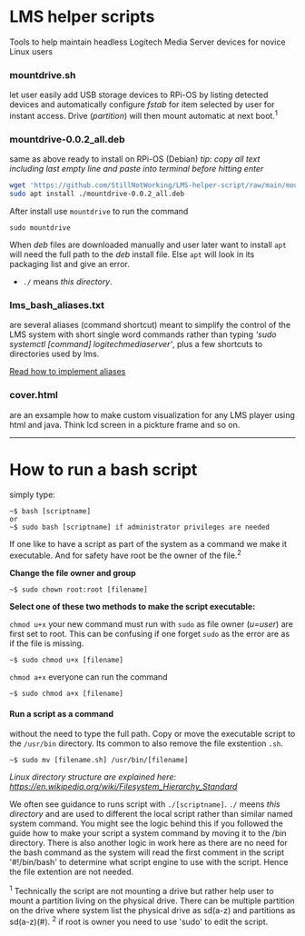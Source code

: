 # LMS helper scripts
Tools to help maintain headless Logitech Media Server devices for novice Linux users 

### mountdrive.sh
let user easily add USB storage devices to RPi-OS by listing detected devices and automatically configure <i>fstab</i> for item selected by user for instant access. Drive (*partition*) will then mount automatic at next boot.<sup>1</sup>
### mountdrive-0.0.2_all.deb
same as above ready to install on RPi-OS (Debian)
*tip: copy all text including last empty line and paste into terminal before hitting enter*
```bash
wget 'https://github.com/StillNotWorking/LMS-helper-script/raw/main/mountdrive-0.0.2_all.deb'
sudo apt install ./mountdrive-0.0.2_all.deb

```
After install use `mountdrive` to run the command
```
sudo mountdrive
```
When <i>deb</i> files are downloaded manually and user later want to install `apt` will need the full path to the <i>deb</i> install file. Else `apt` will look in its packaging list and give an error.
 - `./` means <i>this directory</i>.
### lms_bash_aliases.txt
are several aliases (command shortcut) meant to simplify the control of the LMS system with short single word commands rather than typing *'sudo systemctl [command] logitechmediaserver'*, plus a few shortcuts to directories used by lms.

[Read how to implement aliases](https://github.com/StillNotWorking/LMS-helper-script/blob/main/lms_bash_aliasesREADME.md)

### cover.html
are an exsample how to make custom visualization for any LMS player using html and java. Think lcd screen in a pickture frame and so on.

---------------------------------------------------------------

# How to run a bash script 
simply type: 
```
~$ bash [scriptname]
or 
~$ sudo bash [scriptname] if administrator privileges are needed
```
If one like to have a script as part of the system as a command we make it executable. And for safety have root be the owner of the file.<sup>2</sup>

**Change the file owner and group**
```
~$ sudo chown root:root [filename]
```
**Select one of these two methods to make the script executable:**

`chmod u+x`  your new command must run with `sudo` as file owner (*u=user*) are first set to root. This can be confusing if one forget `sudo` as the error are as if the file is missing.
```
~$ sudo chmod u+x [filename]
``` 

`chmod a+x`  everyone can run the command
```
~$ sudo chmod a+x [filename]
```

#### Run a script as a command 
without the need to type the full path. Copy or move the executable script to the `/usr/bin` directory. Its common to also remove the file exstention `.sh`.
```
~$ sudo mv [filename.sh] /usr/bin/[filename]
```
<i>Linux directory structure are explained here: https://en.wikipedia.org/wiki/Filesystem_Hierarchy_Standard</i>


We often see guidance to runs script with `./[scriptname]`.
`./` meens *this directory* and are used to different the local script rather than similar named system command. You might see the logic behind this if you followed the guide how to make your script a system command by moving it to the /bin directory.
There is also another logic in work here as there are no need for the bash command as the system will read the first comment in the script '#!/bin/bash' to determine what script engine to use with the script. Hence the file extention are not needed.


<sup>1</sup> Technically the script are not mounting a drive but rather help user to mount a partition living on the physical drive. There can be multiple partition on the drive where system list the physical drive as sd(a-z) and partitions as sd(a-z)(#).
<sup>2</sup> if root is owner you need to use 'sudo' to edit the script.<br />